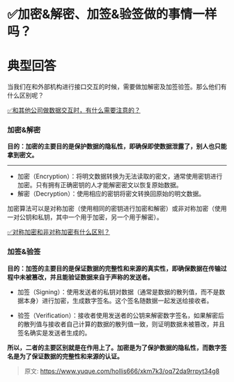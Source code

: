 # ✅加密&解密、加签&验签做的事情一样吗？

# 典型回答


当我们在和外部机构进行接口交互的时候，需要做加解密及加签验签。那么他们有什么区别呢？



[✅和其他公司做数据交互时，有什么需要注意的？](https://www.yuque.com/hollis666/xkm7k3/kvcbk5lotrqc8yi8)



### 加密&解密


**目的：加密的主要目的是保护数据的隐私性，即确保即使数据泄露了，别人也只能拿到密文。**

****

+ 加密（Encryption）：将明文数据转换为无法读取的密文，通常使用密钥进行加密。只有拥有正确密钥的人才能解密密文以恢复原始数据。
+ 解密（Decryption）：使用相应的密钥将密文转换回原始的明文数据。



加密算法可以是对称加密（使用相同的密钥进行加密和解密）或非对称加密（使用一对公钥和私钥，其中一个用于加密，另一个用于解密）。



[✅对称加密和非对称加密有什么区别？](https://www.yuque.com/hollis666/xkm7k3/reb5c7)



### 加签&验签


**目的：加签的主要目的是保证数据的完整性和来源的真实性，即确保数据在传输过程中未被篡改，并且能验证数据来自于声称的发送者。**



+ 加签（Signing）：使用发送者的私钥对数据（通常是数据的散列值，而不是数据本身）进行加密，生成数字签名。这个签名随数据一起发送给接收者。



+ 验签（Verification）：接收者使用发送者的公钥来解密数字签名，如果解密后的散列值与接收者自己计算的数据的散列值一致，则证明数据未被篡改，并且签名确实是发送者生成的。



**所以，二者的主要区别就是在作用上了。加密是为了保护数据的隐私性，而数字签名是为了保证数据的完整性和来源的认证。**



> 原文: <https://www.yuque.com/hollis666/xkm7k3/oq72da9rrpyt34g8>